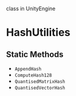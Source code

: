 class in UnityEngine
# HashUtilities

## Static Methods
- `AppendHash`
- `ComputeHash128`
- `QuantisedMatrixHash`
- `QuantisedVectorHash`
